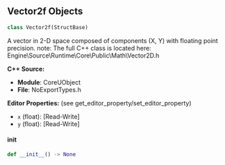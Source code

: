 ## Vector2f Objects

```python
class Vector2f(StructBase)
```

A vector in 2-D space composed of components (X, Y) with floating point precision.
note: The full C++ class is located here: Engine\Source\Runtime\Core\Public\Math\Vector2D.h

**C++ Source:**

- **Module**: CoreUObject
- **File**: NoExportTypes.h

**Editor Properties:** (see get_editor_property/set_editor_property)

- ``x`` (float):  [Read-Write]
- ``y`` (float):  [Read-Write]

<a id="unreal.Vector2f.__init__"></a>

#### __init__

```python
def __init__() -> None
```

<a id="unreal.Box3f"></a>